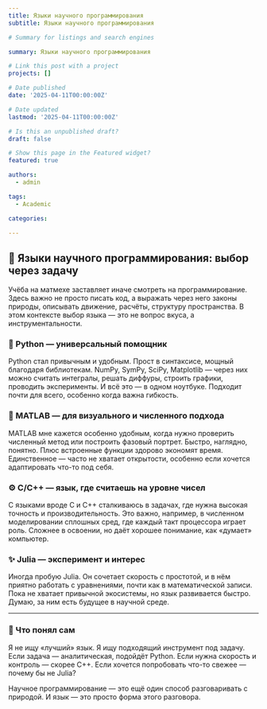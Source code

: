 ```yaml
---
title: Языки научного программирования
subtitle: Языки научного программирования

# Summary for listings and search engines

summary: Языки научного программирования

# Link this post with a project
projects: []

# Date published
date: '2025-04-11T00:00:00Z'

# Date updated
lastmod: '2025-04-11T00:00:00Z'

# Is this an unpublished draft?
draft: false

# Show this page in the Featured widget?
featured: true

authors:
  - admin

tags:
  - Academic

categories:
  
---
```


## 🧩 Языки научного программирования: выбор через задачу

Учёба на матмехе заставляет иначе смотреть на программирование. Здесь важно не просто писать код, а выражать через него законы природы, описывать движение, расчёты, структуру пространства. В этом контексте выбор языка — это не вопрос вкуса, а инструментальности.

### 🐍 Python — универсальный помощник

Python стал привычным и удобным. Прост в синтаксисе, мощный благодаря библиотекам. NumPy, SymPy, SciPy, Matplotlib — через них можно считать интегралы, решать диффуры, строить графики, проводить эксперименты. И всё это — в одном ноутбуке. Подходит почти для всего, особенно когда важна гибкость.

### 🧮 MATLAB — для визуального и численного подхода

MATLAB мне кажется особенно удобным, когда нужно проверить численный метод или построить фазовый портрет. Быстро, наглядно, понятно. Плюс встроенные функции здорово экономят время. Единственное — часто не хватает открытости, особенно если хочется адаптировать что-то под себя.

### ⚙️ C/C++ — язык, где считаешь на уровне чисел

С языками вроде C и C++ сталкиваюсь в задачах, где нужна высокая точность и производительность. Это важно, например, в численном моделировании сплошных сред, где каждый такт процессора играет роль. Сложнее в освоении, но даёт хорошее понимание, как «думает» компьютер.

### ✨ Julia — эксперимент и интерес

Иногда пробую Julia. Он сочетает скорость с простотой, и в нём приятно работать с уравнениями, почти как в математической записи. Пока не хватает привычной экосистемы, но язык развивается быстро. Думаю, за ним есть будущее в научной среде.

---

### 🎯 Что понял сам

Я не ищу «лучший» язык. Я ищу подходящий инструмент под задачу. Если задача — аналитическая, подойдёт Python. Если нужна скорость и контроль — скорее C++. Если хочется попробовать что-то свежее — почему бы не Julia?

Научное программирование — это ещё один способ разговаривать с природой. И язык — это просто форма этого разговора.


